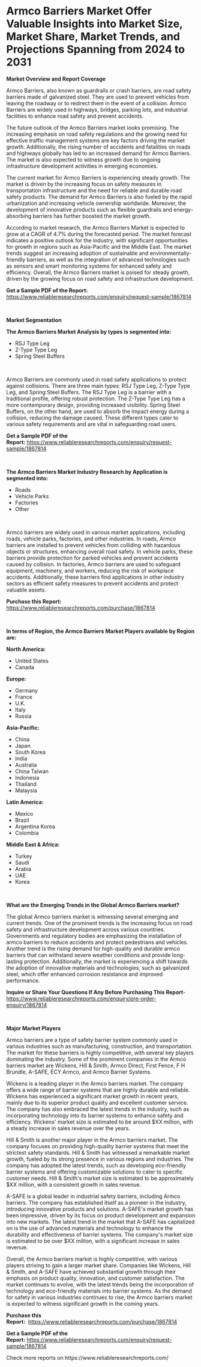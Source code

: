 <p><h1>Armco Barriers Market Offer Valuable Insights into Market Size, Market Share, Market Trends, and Projections Spanning from 2024 to 2031</h1></p><p><strong>Market Overview and Report Coverage</strong></p>
<p><p>Armco Barriers, also known as guardrails or crash barriers, are road safety barriers made of galvanized steel. They are used to prevent vehicles from leaving the roadway or to redirect them in the event of a collision. Armco Barriers are widely used in highways, bridges, parking lots, and industrial facilities to enhance road safety and prevent accidents.</p><p>The future outlook of the Armco Barriers market looks promising. The increasing emphasis on road safety regulations and the growing need for effective traffic management systems are key factors driving the market growth. Additionally, the rising number of accidents and fatalities on roads and highways globally has led to an increased demand for Armco Barriers. The market is also expected to witness growth due to ongoing infrastructure development activities in emerging economies.</p><p>The current market for Armco Barriers is experiencing steady growth. The market is driven by the increasing focus on safety measures in transportation infrastructure and the need for reliable and durable road safety products. The demand for Armco Barriers is also fueled by the rapid urbanization and increasing vehicle ownership worldwide. Moreover, the development of innovative products such as flexible guardrails and energy-absorbing barriers has further boosted the market growth.</p><p>According to market research, the Armco Barriers Market is expected to grow at a CAGR of 4.7% during the forecasted period. The market forecast indicates a positive outlook for the industry, with significant opportunities for growth in regions such as Asia-Pacific and the Middle East. The market trends suggest an increasing adoption of sustainable and environmentally-friendly barriers, as well as the integration of advanced technologies such as sensors and smart monitoring systems for enhanced safety and efficiency. Overall, the Armco Barriers market is poised for steady growth, driven by the growing focus on road safety and infrastructure development.</p></p>
<p><strong>Get a Sample PDF of the Report:</strong> <a href="https://www.reliableresearchreports.com/enquiry/request-sample/1867814">https://www.reliableresearchreports.com/enquiry/request-sample/1867814</a></p>
<p>&nbsp;</p>
<p><strong>Market Segmentation</strong></p>
<p><strong>The Armco Barriers Market Analysis by types is segmented into:</strong></p>
<p><ul><li>RSJ Type Leg</li><li>Z-Type Type Leg</li><li>Spring Steel Buffers</li></ul></p>
<p>&nbsp;</p>
<p><p>Armco Barriers are commonly used in road safety applications to protect against collisions. There are three main types: RSJ Type Leg, Z-Type Type Leg, and Spring Steel Buffers. The RSJ Type Leg is a barrier with a traditional profile, offering robust protection. The Z-Type Type Leg has a more contemporary design, providing increased visibility. Spring Steel Buffers, on the other hand, are used to absorb the impact energy during a collision, reducing the damage caused. These different types cater to various safety requirements and are vital in safeguarding road users.</p></p>
<p><strong>Get a Sample PDF of the Report:</strong>&nbsp;<a href="https://www.reliableresearchreports.com/enquiry/request-sample/1867814">https://www.reliableresearchreports.com/enquiry/request-sample/1867814</a></p>
<p>&nbsp;</p>
<p><strong>The Armco Barriers Market Industry Research by Application is segmented into:</strong></p>
<p><ul><li>Roads</li><li>Vehicle Parks</li><li>Factories</li><li>Other</li></ul></p>
<p>&nbsp;</p>
<p><p>Armco barriers are widely used in various market applications, including roads, vehicle parks, factories, and other industries. In roads, Armco barriers are installed to prevent vehicles from colliding with hazardous objects or structures, enhancing overall road safety. In vehicle parks, these barriers provide protection for parked vehicles and prevent accidents caused by collision. In factories, Armco barriers are used to safeguard equipment, machinery, and workers, reducing the risk of workplace accidents. Additionally, these barriers find applications in other industry sectors as efficient safety measures to prevent accidents and protect valuable assets.</p></p>
<p><strong>Purchase this Report:</strong>&nbsp; <a href="https://www.reliableresearchreports.com/purchase/1867814">https://www.reliableresearchreports.com/purchase/1867814</a></p>
<p>&nbsp;</p>
<p><strong>In terms of Region, the Armco Barriers Market Players available by Region are:</strong></p>
<p>
    <p> <strong> North America: </strong>
        <ul>
            <li>United States</li>
            <li>Canada</li>
        </ul>
        </p> 
    <p> <strong> Europe: </strong>
        <ul>
            <li>Germany</li>
            <li>France</li>
            <li>U.K.</li>
            <li>Italy</li>
            <li>Russia</li>
        </ul>
        </p> 
    <p> <strong> Asia-Pacific: </strong>
        <ul>
            <li>China</li>
            <li>Japan</li>
            <li>South Korea</li>
            <li>India</li>
            <li>Australia</li>
            <li>China Taiwan</li>
            <li>Indonesia</li>
            <li>Thailand</li>
            <li>Malaysia</li>
        </ul>
        </p> 
    <p> <strong> Latin America: </strong>
        <ul>
            <li>Mexico</li>
            <li>Brazil</li>
            <li>Argentina Korea</li>
            <li>Colombia</li>
        </ul>
        </p> 
    <p> <strong> Middle East & Africa: </strong>
        <ul>
            <li>Turkey</li>
            <li>Saudi</li>
            <li>Arabia</li>
            <li>UAE</li>
            <li>Korea</li>
        </ul>
    </p>
    </p>
<p>&nbsp;</p>
<p><strong>What are the Emerging Trends in the Global Armco Barriers market?</strong></p>
<p><p>The global Armco barriers market is witnessing several emerging and current trends. One of the prominent trends is the increasing focus on road safety and infrastructure development across various countries. Governments and regulatory bodies are emphasizing the installation of armco barriers to reduce accidents and protect pedestrians and vehicles. Another trend is the rising demand for high-quality and durable armco barriers that can withstand severe weather conditions and provide long-lasting protection. Additionally, the market is experiencing a shift towards the adoption of innovative materials and technologies, such as galvanized steel, which offer enhanced corrosion resistance and improved performance.</p></p>
<p><strong>Inquire or Share Your Questions If Any Before Purchasing This Report</strong>- <a href="https://www.reliableresearchreports.com/enquiry/pre-order-enquiry/1867814">https://www.reliableresearchreports.com/enquiry/pre-order-enquiry/1867814</a></p>
<p>&nbsp;</p>
<p><strong>Major Market Players</strong></p>
<p><p>Armco barriers are a type of safety barrier system commonly used in various industries such as manufacturing, construction, and transportation. The market for these barriers is highly competitive, with several key players dominating the industry. Some of the prominent companies in the Armco barriers market are Wickens, Hill & Smith, Armco Direct, First Fence, F H Brundle, A-SAFE, ECY Armco, and Armco Barrier Systems.</p><p>Wickens is a leading player in the Armco barriers market. The company offers a wide range of barrier systems that are highly durable and reliable. Wickens has experienced a significant market growth in recent years, mainly due to its superior product quality and excellent customer service. The company has also embraced the latest trends in the industry, such as incorporating technology into its barrier systems to enhance safety and efficiency. Wickens' market size is estimated to be around $XX million, with a steady increase in sales revenue over the years.</p><p>Hill & Smith is another major player in the Armco barriers market. The company focuses on providing high-quality barrier systems that meet the strictest safety standards. Hill & Smith has witnessed a remarkable market growth, fueled by its strong presence in various regions and industries. The company has adopted the latest trends, such as developing eco-friendly barrier systems and offering customizable solutions to cater to specific customer needs. Hill & Smith's market size is estimated to be approximately $XX million, with a consistent growth in sales revenue.</p><p>A-SAFE is a global leader in industrial safety barriers, including Armco barriers. The company has established itself as a pioneer in the industry, introducing innovative products and solutions. A-SAFE's market growth has been impressive, driven by its focus on product development and expansion into new markets. The latest trend in the market that A-SAFE has capitalized on is the use of advanced materials and technology to enhance the durability and effectiveness of barrier systems. The company's market size is estimated to be over $XX million, with a significant increase in sales revenue.</p><p>Overall, the Armco barriers market is highly competitive, with various players striving to gain a larger market share. Companies like Wickens, Hill & Smith, and A-SAFE have achieved substantial growth through their emphasis on product quality, innovation, and customer satisfaction. The market continues to evolve, with the latest trends being the incorporation of technology and eco-friendly materials into barrier systems. As the demand for safety in various industries continues to rise, the Armco barriers market is expected to witness significant growth in the coming years.</p></p>
<p><strong>Purchase this Report:</strong>&nbsp;&nbsp;<a href="https://www.reliableresearchreports.com/purchase/1867814">https://www.reliableresearchreports.com/purchase/1867814</a></p>
<p></p>
<p><strong>Get a Sample PDF of the Report:</strong>&nbsp;<a href="https://www.reliableresearchreports.com/enquiry/request-sample/1867814">https://www.reliableresearchreports.com/enquiry/request-sample/1867814</a></p>
<p>Check more reports on https://www.reliableresearchreports.com/</p>